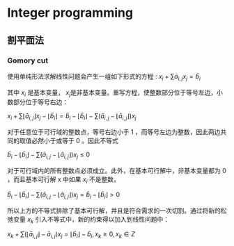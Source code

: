 # Integer programming

## 割平面法

### Gomory cut


使用单纯形法求解线性问题会产生一组如下形式的方程
:
$x_i+\sum \bar a_{i,j}x_j=\bar b_i$

其中 $x_i$ 是基本变量， $x_j$是非基本变量。重写方程，使整数部分位于等号左边，小数部分位于等号右边：

$x_i+\sum \lfloor \bar a_{i,j} \rfloor x_j - \lfloor \bar b_i \rfloor  = \bar b_i - \lfloor \bar b_i \rfloor - \sum ( \bar a_{i,j} -\lfloor \bar a_{i,j} \rfloor) x_j$

对于任意位于可行域的整数点，等号右边小于 1 ，而等号左边为整数，因此两边共同的取值必然小于或等于 0 。因此不等式

$\bar b_i - \lfloor \bar b_i \rfloor - \sum ( \bar a_{i,j} -\lfloor \bar a_{i,j} \rfloor) x_j \le 0$

对于可行域内的所有整数点必须成立。此外，在基本可行解中，非基本变量都为 0 ，而且基本可行解 x 中如果 $x_i$ 不是整数，

$\bar b_i - \lfloor \bar b_i \rfloor - \sum ( \bar a_{i,j} -\lfloor \bar a_{i,j} \rfloor) x_j = \bar b_i - \lfloor \bar b_i \rfloor > 0$

所以上方的不等式排除了基本可行解，并且是符合需求的一次切割。通过将新的松弛变量 $x_k$ 引入不等式中，新的约束得以加入到线性问题中：

$x_k + \sum (\lfloor \bar a_{i,j} \rfloor - \bar a_{i,j}) x_j = \lfloor \bar b_i \rfloor - \bar b_i,\, x_k \ge 0,\, x_k \in Z$
